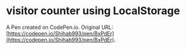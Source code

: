 # visitor counter using LocalStorage

A Pen created on CodePen.io. Original URL: [https://codepen.io/Shihab993/pen/BxPdEr](https://codepen.io/Shihab993/pen/BxPdEr).

